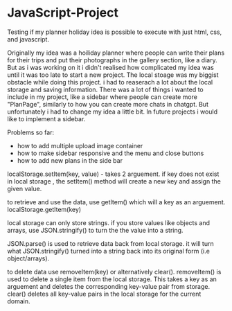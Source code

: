 # JavaScript-Project
Testing if my planner holiday idea is possible to execute with just html, css, and javascript.

Originally my idea was a hoiliday planner where people can write their plans for their trips and put their photographs in the gallery section, like a diary. But as i was working on it i didn't realised how complicated my idea was until it was too late to start a new project. The local stoage was my biggist obstacle while doing this project.  i had to reaserach a lot about the local storage and saving information. There was a lot of things i wanted to include in my project, like a sidebar where people can create more "PlanPage", similarly to how you can create more chats in chatgpt. But unfortunately i had to change my idea a little bit. In future projects i would like to implement a sidebar.

Problems so far:
- how to add multiple upload image container
- how to make sidebar responsive and the menu and close buttons
- how to add new plans in the side bar




localStorage.setItem(key, value) - takes 2 arguement. 
if key does not exist in local storage , the setItem() method will create a new key and assign the given value. 

to retrieve and use the data, use getItem() which will a key as an arguement. 
localStorage.getItem(key)

local storage can only store strings. if you store values like objects and arrays, use JSON.stringify() to turn the the value into a string. 

JSON.parse() is used to retrieve data back from local storage. it will turn what JSON.stringify() turned into a string back into its original form (i.e object/arrays).

to delete data use removeItem(key) or alternatively clear(). removeItem() is used to delete a single item from the local storage. This takes a key as an arguement and deletes the corresponding key-value pair from storage. 
clear() deletes all key-value pairs in the local storage for the current domain.

